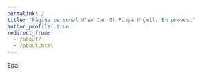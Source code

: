 ```yaml
---
permalink: /
title: "Pàgina personal d'en Jan Ot Pinya Urgell. En proves."
author_profile: true
redirect_from: 
  - /about/
  - /about.html
---
```


Epa!